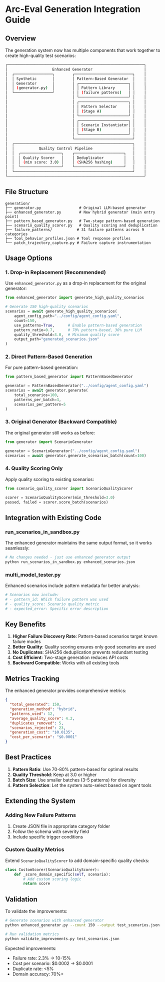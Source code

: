 # Arc-Eval Generation Integration Guide

## Overview

The generation system now has multiple components that work together to create high-quality test scenarios:

```bash
┌─────────────────────────────────────────────────────────────┐
│                    Enhanced Generator                       │
│  ┌─────────────────┐        ┌──────────────────────────┐    │
│  │ Synthetic       │        │ Pattern-Based Generator  │    │
│  │ Generator       │        │ ┌──────────────────────┐ │    │
│  │ (generator.py)  │        │ │ Pattern Library      │ │    │
│  └─────────────────┘        │ │ (failure patterns)   │ │    │
│                             │ └──────────────────────┘ │    │
│                             │ ┌──────────────────────┐ │    │
│                             │ │ Pattern Selector     │ │    │
│                             │ │ (Stage A)            │ │    │
│                             │ └──────────────────────┘ │    │
│                             │ ┌──────────────────────┐ │    │
│                             │ │ Scenario Instantiator│ │    │
│                             │ │ (Stage B)            │ │    │
│                             │ └──────────────────────┘ │    │
│                             └──────────────────────────┘    │
│  ┌─────────────────────────────────────────────────────┐    │
│  │           Quality Control Pipeline                  │    │
│  │  ┌──────────────────┐    ┌──────────────────────┐   │    │
│  │  │ Quality Scorer   │    │ Deduplicator         │   │    │
│  │  │ (min score: 3.0) │    │ (SHA256 hashing)     │   │    │
│  │  └──────────────────┘    └──────────────────────┘   │    │
│  └─────────────────────────────────────────────────────┘    │
└─────────────────────────────────────────────────────────────┘
```

## File Structure

```
generation/
├── generator.py                 # Original LLM-based generator
├── enhanced_generator.py        # New hybrid generator (main entry point)
├── pattern_based_generator.py   # Two-stage pattern-based generation
├── scenario_quality_scorer.py   # Quality scoring and deduplication
├── failure_patterns/           # 31 failure patterns across 9 categories
├── tool_behavior_profiles.json # Tool response profiles
└── patch_trajectory_capture.py # Failure capture instrumentation
```

## Usage Options

### 1. Drop-in Replacement (Recommended)

Use `enhanced_generator.py` as a drop-in replacement for the original generator:

```python
from enhanced_generator import generate_high_quality_scenarios

# Generate 150 high-quality scenarios
scenarios = await generate_high_quality_scenarios(
    agent_config_path="../config/agent_config.yaml",
    count=150,
    use_patterns=True,      # Enable pattern-based generation
    pattern_ratio=0.7,      # 70% pattern-based, 30% pure LLM
    quality_threshold=3.0,  # Minimum quality score
    output_path="generated_scenarios.json"
)
```

### 2. Direct Pattern-Based Generation

For pure pattern-based generation:

```python
from pattern_based_generator import PatternBasedGenerator

generator = PatternBasedGenerator("../config/agent_config.yaml")
scenarios = await generator.generate(
    total_scenarios=100,
    patterns_per_batch=3,
    scenarios_per_pattern=5
)
```

### 3. Original Generator (Backward Compatible)

The original generator still works as before:

```python
from generator import ScenarioGenerator

generator = ScenarioGenerator("../config/agent_config.yaml")
scenarios = await generator.generate_scenarios_batch(count=100)
```

### 4. Quality Scoring Only

Apply quality scoring to existing scenarios:

```python
from scenario_quality_scorer import ScenarioQualityScorer

scorer = ScenarioQualityScorer(min_threshold=3.0)
passed, failed = scorer.score_batch(scenarios)
```

## Integration with Existing Code

### run_scenarios_in_sandbox.py

The enhanced generator maintains the same output format, so it works seamlessly:

```python
# No changes needed - just use enhanced generator output
python run_scenarios_in_sandbox.py enhanced_scenarios.json
```

### multi_model_tester.py

Enhanced scenarios include pattern metadata for better analysis:

```python
# Scenarios now include:
# - pattern_id: Which failure pattern was used
# - quality_score: Scenario quality metric
# - expected_error: Specific error description
```

## Key Benefits

1. **Higher Failure Discovery Rate**: Pattern-based scenarios target known failure modes
2. **Better Quality**: Quality scoring ensures only good scenarios are used
3. **No Duplicates**: SHA256 deduplication prevents redundant testing
4. **Cost Efficient**: Two-stage generation reduces API costs
5. **Backward Compatible**: Works with all existing tools

## Metrics Tracking

The enhanced generator provides comprehensive metrics:

```json
{
  "total_generated": 150,
  "generation_method": "hybrid",
  "patterns_used": 12,
  "average_quality_score": 4.2,
  "duplicates_removed": 5,
  "scenarios_rejected": 23,
  "generation_cost": "$0.0135",
  "cost_per_scenario": "$0.0001"
}
```

## Best Practices

1. **Pattern Ratio**: Use 70-80% pattern-based for optimal results
2. **Quality Threshold**: Keep at 3.0 or higher
3. **Batch Size**: Use smaller batches (3-5 patterns) for diversity
4. **Pattern Selection**: Let the system auto-select based on agent tools

## Extending the System

### Adding New Failure Patterns

1. Create JSON file in appropriate category folder
2. Follow the schema with severity field
3. Include specific trigger conditions

### Custom Quality Metrics

Extend `ScenarioQualityScorer` to add domain-specific quality checks:

```python
class CustomScorer(ScenarioQualityScorer):
    def _score_domain_specific(self, scenario):
        # Add custom scoring logic
        return score
```

## Validation

To validate the improvements:

```bash
# Generate scenarios with enhanced generator
python enhanced_generator.py --count 150 --output test_scenarios.json

# Run validation metrics
python validate_improvements.py test_scenarios.json
```

Expected improvements:
- Failure rate: 2.3% → 10-15%
- Cost per scenario: $0.0002 → $0.0001
- Duplicate rate: <5%
- Domain accuracy: 70%+